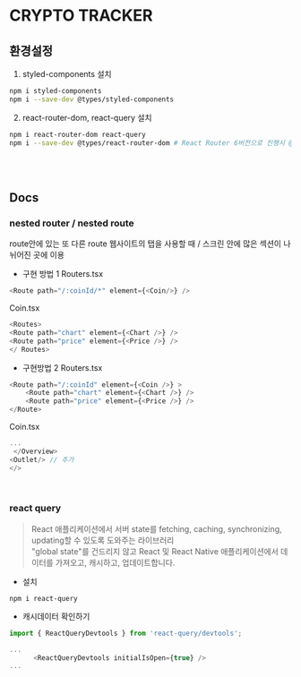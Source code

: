 # CRYPTO TRACKER


## 환경설정
1. styled-components 설치
```bash
npm i styled-components
npm i --save-dev @types/styled-components 
```

2. react-router-dom, react-query 설치
```bash
npm i react-router-dom react-query
npm i --save-dev @types/react-router-dom # React Router 6버전으로 진행시 @types/react-router-dom를 설치하지 않아도 됨
```

<br><br>

## Docs

### nested router / nested route
route안에 있는 또 다른 route
웹사이트의 탭을 사용할 때 / 스크린 안에 많은 섹션이 나뉘어진 곳에 이용

- 구현 방법 1
Routers.tsx
```javascript
<Route path="/:coinId/*" element={<Coin/>} />
```
Coin.tsx
```javascript
<Routes>
<Route path="chart" element={<Chart />} />
<Route path="price" element={<Price />} />
</ Routes>
```

- 구현방법 2
Routers.tsx
```javascript
<Route path="/:coinId" element={<Coin />} >
    <Route path="chart" element={<Chart />} />
    <Route path="price" element={<Price />} />
</Route>
```
Coin.tsx
```javascript
...
 </Overview>
<Outlet/> // 추가
</>
```

<br>

### react query
>React 애플리케이션에서 서버 state를 fetching, caching, synchronizing, updating할 수 있도록 도와주는 라이브러리<br>
>"global state"를 건드리지 않고 React 및 React Native 애플리케이션에서 데이터를 가져오고, 캐시하고, 업데이트합니다.

- 설치
```
npm i react-query
```

- 캐시데이터 확인하기
```javascript
import { ReactQueryDevtools } from 'react-query/devtools';

...
      <ReactQueryDevtools initialIsOpen={true} />
...
```